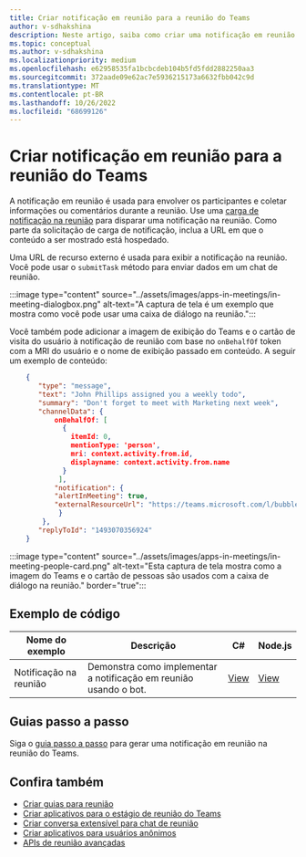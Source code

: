 ```yaml
---
title: Criar notificação em reunião para a reunião do Teams
author: v-sdhakshina
description: Neste artigo, saiba como criar uma notificação em reunião para a reunião do Microsoft Teams e seu exemplo de código.
ms.topic: conceptual
ms.author: v-sdhakshina
ms.localizationpriority: medium
ms.openlocfilehash: e62958535fa1bcbcdeb104b5fd5fdd2882250aa3
ms.sourcegitcommit: 372aade09e62ac7e5936215173a6632fbb042c9d
ms.translationtype: MT
ms.contentlocale: pt-BR
ms.lasthandoff: 10/26/2022
ms.locfileid: "68699126"
---
```

# <a name="build-in-meeting-notification-for-teams-meeting"></a>Criar notificação em reunião para a reunião do Teams

A notificação em reunião é usada para envolver os participantes e coletar informações ou comentários durante a reunião. Use uma [carga de notificação na reunião](meeting-apps-apis.md#send-an-in-meeting-notification) para disparar uma notificação na reunião. Como parte da solicitação de carga de notificação, inclua a URL em que o conteúdo a ser mostrado está hospedado.

Uma URL de recurso externo é usada para exibir a notificação na reunião. Você pode usar o `submitTask` método para enviar dados em um chat de reunião.

:::image type="content" source="../assets/images/apps-in-meetings/in-meeting-dialogbox.png" alt-text="A captura de tela é um exemplo que mostra como você pode usar uma caixa de diálogo na reunião.":::

Você também pode adicionar a imagem de exibição do Teams e o cartão de visita do usuário à notificação de reunião com base no `onBehalfOf` token com a MRI do usuário e o nome de exibição passado em conteúdo. A seguir um exemplo de conteúdo:

```json
    {
       "type": "message",
       "text": "John Phillips assigned you a weekly todo",
       "summary": "Don't forget to meet with Marketing next week",
       "channelData": {
           onBehalfOf: [
             { 
               itemId: 0, 
               mentionType: 'person', 
               mri: context.activity.from.id, 
               displayname: context.activity.from.name 
             }
            ],
           "notification": {
           "alertInMeeting": true,
           "externalResourceUrl": "https://teams.microsoft.com/l/bubble/APP_ID?url=<url>&height=<height>&width=<width>&title=<title>&completionBotId=BOT_APP_ID"
            }
        },
       "replyToId": "1493070356924"
    }
```

:::image type="content" source="../assets/images/apps-in-meetings/in-meeting-people-card.png" alt-text="Esta captura de tela mostra como a imagem do Teams e o cartão de pessoas são usados com a caixa de diálogo na reunião." border="true":::

## <a name="code-sample"></a>Exemplo de código

Nome do exemplo | Descrição | C# | Node.js |
|----------------|-----------------|--------------|----------------|
| Notificação na reunião | Demonstra como implementar a notificação em reunião usando o bot. | [View](https://github.com/OfficeDev/Microsoft-Teams-Samples/tree/main/samples/meetings-content-bubble/csharp) | [View](https://github.com/OfficeDev/Microsoft-Teams-Samples/tree/main/samples/meetings-content-bubble/nodejs) |

## <a name="step-by-step-guide"></a>Guias passo a passo

Siga o [guia passo a passo](../sbs-meeting-content-bubble.yml) para gerar uma notificação em reunião na reunião do Teams.

## <a name="see-also"></a>Confira também

* [Criar guias para reunião](~/apps-in-teams-meetings/build-tabs-for-meeting.md)
* [Criar aplicativos para o estágio de reunião do Teams](build-apps-for-teams-meeting-stage.md)
* [Criar conversa extensível para chat de reunião](build-extensible-conversation-for-meeting-chat.md)
* [Criar aplicativos para usuários anônimos](build-apps-for-anonymous-user.md)
* [APIs de reunião avançadas](meeting-apps-apis.md)
